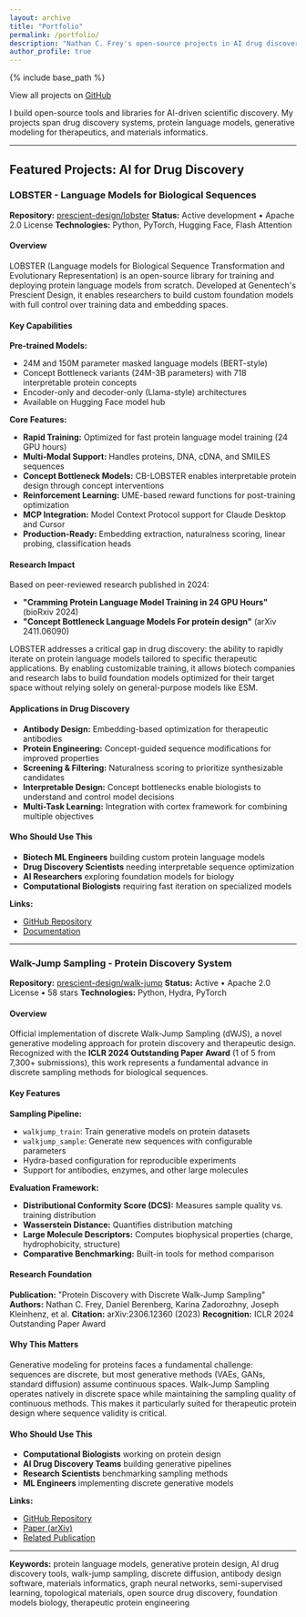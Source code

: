 ```yaml
---
layout: archive
title: "Portfolio"
permalink: /portfolio/
description: "Nathan C. Frey's open-source projects in AI drug discovery, protein language models, and materials informatics. Featured projects: LOBSTER (biological sequence models), Walk-Jump Sampling (protein discovery)."
author_profile: true
---
```


{% include base_path %}

View all projects on [GitHub](https://github.com/ncfrey)

I build open-source tools and libraries for AI-driven scientific discovery. My projects span drug discovery systems, protein language models, generative modeling for therapeutics, and materials informatics.

---

## Featured Projects: AI for Drug Discovery

### LOBSTER - Language Models for Biological Sequences
**Repository:** [prescient-design/lobster](https://github.com/prescient-design/lobster)
**Status:** Active development • Apache 2.0 License
**Technologies:** Python, PyTorch, Hugging Face, Flash Attention

#### Overview

LOBSTER (Language models for Biological Sequence Transformation and Evolutionary Representation) is an open-source library for training and deploying protein language models from scratch. Developed at Genentech's Prescient Design, it enables researchers to build custom foundation models with full control over training data and embedding spaces.

#### Key Capabilities

**Pre-trained Models:**
- 24M and 150M parameter masked language models (BERT-style)
- Concept Bottleneck variants (24M-3B parameters) with 718 interpretable protein concepts
- Encoder-only and decoder-only (Llama-style) architectures
- Available on Hugging Face model hub

**Core Features:**
- **Rapid Training:** Optimized for fast protein language model training (24 GPU hours)
- **Multi-Modal Support:** Handles proteins, DNA, cDNA, and SMILES sequences
- **Concept Bottleneck Models:** CB-LOBSTER enables interpretable protein design through concept interventions
- **Reinforcement Learning:** UME-based reward functions for post-training optimization
- **MCP Integration:** Model Context Protocol support for Claude Desktop and Cursor
- **Production-Ready:** Embedding extraction, naturalness scoring, linear probing, classification heads

#### Research Impact

Based on peer-reviewed research published in 2024:
- **"Cramming Protein Language Model Training in 24 GPU Hours"** (bioRxiv 2024)
- **"Concept Bottleneck Language Models For protein design"** (arXiv 2411.06090)

LOBSTER addresses a critical gap in drug discovery: the ability to rapidly iterate on protein language models tailored to specific therapeutic applications. By enabling customizable training, it allows biotech companies and research labs to build foundation models optimized for their target space without relying solely on general-purpose models like ESM.

#### Applications in Drug Discovery

- **Antibody Design:** Embedding-based optimization for therapeutic antibodies
- **Protein Engineering:** Concept-guided sequence modifications for improved properties
- **Screening & Filtering:** Naturalness scoring to prioritize synthesizable candidates
- **Interpretable Design:** Concept bottlenecks enable biologists to understand and control model decisions
- **Multi-Task Learning:** Integration with cortex framework for combining multiple objectives

#### Who Should Use This

- **Biotech ML Engineers** building custom protein language models
- **Drug Discovery Scientists** needing interpretable sequence optimization
- **AI Researchers** exploring foundation models for biology
- **Computational Biologists** requiring fast iteration on specialized models

**Links:**
- [GitHub Repository](https://github.com/prescient-design/lobster)
- [Documentation](https://github.com/prescient-design/lobster#readme)

---

### Walk-Jump Sampling - Protein Discovery System
**Repository:** [prescient-design/walk-jump](https://github.com/prescient-design/walk-jump)
**Status:** Active • Apache 2.0 License • 58 stars
**Technologies:** Python, Hydra, PyTorch

#### Overview

Official implementation of discrete Walk-Jump Sampling (dWJS), a novel generative modeling approach for protein discovery and therapeutic design. Recognized with the **ICLR 2024 Outstanding Paper Award** (1 of 5 from 7,300+ submissions), this work represents a fundamental advance in discrete sampling methods for biological sequences.

#### Key Features

**Sampling Pipeline:**
- `walkjump_train`: Train generative models on protein datasets
- `walkjump_sample`: Generate new sequences with configurable parameters
- Hydra-based configuration for reproducible experiments
- Support for antibodies, enzymes, and other large molecules

**Evaluation Framework:**
- **Distributional Conformity Score (DCS):** Measures sample quality vs. training distribution
- **Wasserstein Distance:** Quantifies distribution matching
- **Large Molecule Descriptors:** Computes biophysical properties (charge, hydrophobicity, structure)
- **Comparative Benchmarking:** Built-in tools for method comparison

#### Research Foundation

**Publication:** "Protein Discovery with Discrete Walk-Jump Sampling"
**Authors:** Nathan C. Frey, Daniel Berenberg, Karina Zadorozhny, Joseph Kleinhenz, et al.
**Citation:** arXiv:2306.12360 (2023)
**Recognition:** ICLR 2024 Outstanding Paper Award

#### Why This Matters

Generative modeling for proteins faces a fundamental challenge: sequences are discrete, but most generative methods (VAEs, GANs, standard diffusion) assume continuous spaces. Walk-Jump Sampling operates natively in discrete space while maintaining the sampling quality of continuous methods. This makes it particularly suited for therapeutic protein design where sequence validity is critical.

#### Who Should Use This

- **Computational Biologists** working on protein design
- **AI Drug Discovery Teams** building generative pipelines
- **Research Scientists** benchmarking sampling methods
- **ML Engineers** implementing discrete generative models

**Links:**
- [GitHub Repository](https://github.com/prescient-design/walk-jump)
- [Paper (arXiv)](https://arxiv.org/abs/2306.12360)
- [Related Publication](/publications/)

---

**Keywords:** protein language models, generative protein design, AI drug discovery tools, walk-jump sampling, discrete diffusion, antibody design software, materials informatics, graph neural networks, semi-supervised learning, topological materials, open source drug discovery, foundation models biology, therapeutic protein engineering

